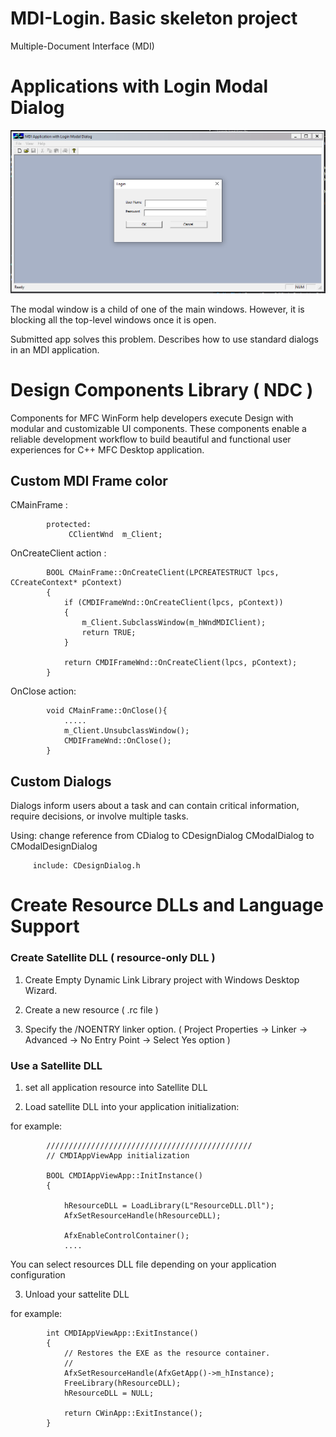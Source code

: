 # MDI-Login. Basic skeleton project
Multiple-Document Interface (MDI) 

# Applications with Login Modal Dialog

 ![login](/images/screen.png)

 The modal window is a child of one of the main windows.
 However, it is blocking all the top-level windows once it is open. 

 Submitted app solves this problem. Describes how to use standard dialogs in an MDI application.

#  Design Components Library ( NDC )

Components for MFC WinForm help developers execute Design with modular and customizable UI components. 
These components enable a reliable development workflow to build beautiful and functional user experiences for C++ MFC Desktop application.

## Custom MDI Frame color


CMainFrame :

            protected:
                 CClientWnd  m_Client;

OnCreateClient action :

            BOOL CMainFrame::OnCreateClient(LPCREATESTRUCT lpcs, CCreateContext* pContext)
            {
	            if (CMDIFrameWnd::OnCreateClient(lpcs, pContext))
	            {
		            m_Client.SubclassWindow(m_hWndMDIClient);
		            return TRUE;
	            }

	            return CMDIFrameWnd::OnCreateClient(lpcs, pContext);
            }

OnClose action:

            void CMainFrame::OnClose(){
                .....
                m_Client.UnsubclassWindow();
                CMDIFrameWnd::OnClose();
            }


## Custom Dialogs

Dialogs inform users about a task and can contain critical information, require decisions, or involve multiple tasks.

Using:
  change reference from
      CDialog to CDesignDialog
      CModalDialog to CModalDesignDialog

         include: CDesignDialog.h

#  Create Resource DLLs and Language Support
  
### Create Satellite DLL ( resource-only DLL )

1) Create Empty Dynamic Link Library project with Windows Desktop Wizard.

2) Create a new resource ( .rc file )

3) Specify the /NOENTRY linker option. ( Project Properties -> Linker -> Advanced -> No Entry Point -> Select Yes option )

### Use a Satellite DLL

1) set all application resource into Satellite DLL

2) Load satellite DLL into your application initialization:

for example:

            //////////////////////////////////////////////
            // CMDIAppViewApp initialization

            BOOL CMDIAppViewApp::InitInstance()
            {

	            hResourceDLL = LoadLibrary(L"ResourceDLL.Dll");
	            AfxSetResourceHandle(hResourceDLL);

	            AfxEnableControlContainer();
                ....

You can select resources DLL file depending on your application configuration

3) Unload your sattelite DLL

for example:

            int CMDIAppViewApp::ExitInstance()
            {
                // Restores the EXE as the resource container.
                //
	            AfxSetResourceHandle(AfxGetApp()->m_hInstance); 
	            FreeLibrary(hResourceDLL);
	            hResourceDLL = NULL;

	            return CWinApp::ExitInstance();
            }